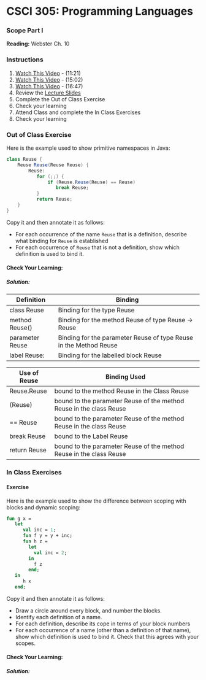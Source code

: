 # CSCI 305: Programming Languages

### Scope Part I

**Reading:** Webster Ch. 10

### Instructions
1. [Watch This Video](https://youtu.be/wHHHGuETLX0) - (11:21)
2. [Watch This Video](https://youtu.be/j1Zvt2S0ZUo) - (15:02)
3. [Watch This Video](https://youtu.be/jupr2rD9vwQ) - (16:47)
4. Review the [Lecture Slides](slides/Lecture19_21.pdf)
5. Complete the Out of Class Exercise
6. Check your learning
7. Attend Class and complete the In Class Exercises
8. Check your learning

### Out of Class Exercise
Here is the example used to show primitive namespaces in Java:
```java
class Reuse {
    Reuse Reuse(Reuse Reuse) {
        Reuse:
           for (;;) {
               if (Reuse.Reuse(Reuse) == Reuse)
                  break Reuse;
           }
           return Reuse;
    }
}
```
Copy it and then annotate it as follows:

- For each occurrence of the name `Reuse` that is a definition, describe what binding for `Reuse` is established
- For each occurrence of `Reuse` that is not a definition, show which definition is used to bind it.

#### Check Your Learning:

##### Solution:
Definition      | Binding
--------------- | -------
class Reuse     | Binding for the type Reuse
method Reuse()  | Binding for the method Reuse of type Reuse -> Reuse
parameter Reuse | Binding for the parameter Reuse of type Reuse in the Method Reuse
label Reuse:    | Binding for the labelled block Reuse

Use of Reuse | Binding Used
------------ | ------------
Reuse.Reuse  | bound to the method Reuse in the Class Reuse
(Reuse)      | bound to the parameter Reuse of the method Reuse in the class Reuse
== Reuse     | bound to the parameter Reuse of the method Reuse in the class Reuse
break Reuse  | bound to the Label Reuse
return Reuse | bound to the parameter Reuse of the method Reuse in the class Reuse

### In Class Exercises

#### Exercise
Here is the example used to show the difference between scoping with blocks and dynamic scoping:
```ml
fun g x =
   let
      val inc = 1;
      fun f y = y + inc;
      fun h z =
        let
          val inc = 2;
        in
          f z
        end;
   in
      h x
   end;
```
Copy it and then annotate it as follows:
- Draw a circle around every block, and number the blocks.
- Identify each definition of a name.
- For each definition, describe its cope in terms of your block numbers
- For each occurrence of a name (other than a definition of that name), show which definition is used to bind it. Check that this agrees with your scopes.

#### Check Your Learning:

##### Solution:
